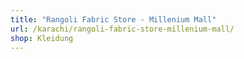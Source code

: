 ```yaml
---
title: "Rangoli Fabric Store - Millenium Mall"
url: /karachi/rangoli-fabric-store-millenium-mall/
shop: Kleidung
---
```

